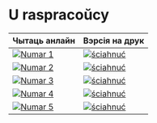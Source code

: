 # U raspracoŭcy

|               Чытаць анлайн               |             Вэрсія на друк            |
| ----------------------------------------- | ------------------------------------- |
| [![Numar 1][cover_numar_1]][read_numar_1] | [![ściahnuć][printer]][print_numar_1] |
| [![Numar 2][cover_numar_2]][read_numar_2] | [![ściahnuć][printer]][print_numar_2] |
| [![Numar 3][cover_numar_3]][read_numar_3] | [![ściahnuć][printer]][print_numar_3] |
| [![Numar 4][cover_numar_4]][read_numar_4] | [![ściahnuć][printer]][print_numar_4] |
| [![Numar 5][cover_numar_5]][read_numar_5] | [![ściahnuć][printer]][print_numar_5] |

[printer]: https://upload.wikimedia.org/wikipedia/commons/d/d2/Fluent_Emoji_Color_1f5a8-fe0f.svg

[cover_numar_1]: https://upload.wikimedia.org/wikipedia/commons/thumb/0/0b/%D0%92%D0%BE%D0%BA%D0%BB%D0%B0%D0%B4%D0%BA%D0%B0_%D0%BF%D0%B5%D1%80%D1%88%D0%B0%D0%B3%D0%B0_%D0%BD%D1%83%D0%BC%D0%B0%D1%80%D1%83_PAMY%C5%81KA_ZIN_1.jpg/543px-%D0%92%D0%BE%D0%BA%D0%BB%D0%B0%D0%B4%D0%BA%D0%B0_%D0%BF%D0%B5%D1%80%D1%88%D0%B0%D0%B3%D0%B0_%D0%BD%D1%83%D0%BC%D0%B0%D1%80%D1%83_PAMY%C5%81KA_ZIN_1.jpg
[cover_numar_2]: https://upload.wikimedia.org/wikipedia/commons/thumb/3/3f/%D0%94%D1%80%D1%83%D0%B3%D1%96_%D0%BD%D1%83%D0%BC%D0%B0%D1%80_PAMY%C5%81KA_ZIN_2.jpg/543px-%D0%94%D1%80%D1%83%D0%B3%D1%96_%D0%BD%D1%83%D0%BC%D0%B0%D1%80_PAMY%C5%81KA_ZIN_2.jpg
[cover_numar_3]: https://upload.wikimedia.org/wikipedia/be/thumb/b/b3/PAMY%C5%81KA_ZIN-3.jpeg/543px-PAMY%C5%81KA_ZIN-3.jpeg
[cover_numar_4]: https://upload.wikimedia.org/wikipedia/commons/thumb/0/08/PAMY%C5%81KA_ZIN-4.jpg/543px-PAMY%C5%81KA_ZIN-4.jpg
[cover_numar_5]: https://upload.wikimedia.org/wikipedia/commons/thumb/e/e2/PAMY%C5%81KA_ZIN-5.jpg/543px-PAMY%C5%81KA_ZIN-5.jpg

[read_numar_1]: https://github.com/PAMYLKA-ZIN/pamylka-number-1/raw/refs/heads/main/PAMYŁKA_ZIN_1_FOR_SHARING/PAMYŁKA_ZIN_v_3.pdf
[read_numar_2]: https://github.com/PAMYLKA-ZIN/pamylka-number-2/raw/refs/heads/main/PAMYLKA_ZIN_2_FOR_SHARING/ZIN_2_ready_interactive_v_3_1.pdf
[read_numar_3]: https://github.com/PAMYLKA-ZIN/pamylka-number-3/raw/refs/heads/main/PAMYLKA_ZIN_3_FOR_SHARING/PAMYLKA_ZIN_3_interactive_v_4.pdf
[read_numar_4]: https://github.com/PAMYLKA-ZIN/pamylka-number-4/raw/refs/heads/main/PAMYLKA_ZIN_3_FOR_SHARING/PAMYLKA_ZIN_4_interactive_v4.pdf
[read_numar_5]: https://github.com/PAMYLKA-ZIN/pamylka-number-5/raw/refs/heads/main/PAMYLKA_ZIN_5_FOR_SHARING/PAMYLKA_ZIN_5_interactive_v2.pdf

[print_numar_1]: https://github.com/PAMYLKA-ZIN/pamylka-number-1/raw/refs/heads/main/PAMYŁKA_ZIN_1_newDRUK_with_bleed_5mm/ДРУК%20ЗІН%20новы%20варыянт%20проба%20booklet%20апошні.pdf
[print_numar_2]: https://downgit.github.io/#/home?url=https://github.com/PAMYLKA-ZIN/pamylka-number-2/tree/main/PAMYLKA_ZIN_2_FOR_PRINT
[print_numar_3]: https://downgit.github.io/#/home?url=https://github.com/PAMYLKA-ZIN/pamylka-number-3/tree/main/PAMYLKA_ZIN_3_FOR_PRINT
[print_numar_4]: https://downgit.github.io/#/home?url=https://github.com/PAMYLKA-ZIN/pamylka-number-4/tree/main/PAMYLKA_ZIN_3_FOR_PRINT
[print_numar_5]: https://downgit.github.io/#/home?url=https://github.com/PAMYLKA-ZIN/pamylka-number-5/tree/main/PAMYLKA_ZIN_5_FOR_PRINT

